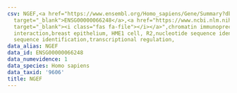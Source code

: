 ```yaml
---
csv: NGEF,<a href="https://www.ensembl.org/Homo_sapiens/Gene/Summary?db=core;g=ENSG00000066248"
  target="_blank">ENSG00000066248</a>,<a href="https://www.ncbi.nlm.nih.gov/pubmed/22863008"
  target="_blank"><i class="fas fa-file"></i></a>",chromatin immunoprecipitation assay,direct
  interaction,breast epithelium, HME1 cell, R2,nucleotide sequence identification,nucleotide
  sequence identification,transcriptional regulation,
data_alias: NGEF
data_id: ENSG00000066248
data_numevidence: 1
data_species: Homo sapiens
data_taxid: '9606'
title: NGEF
---
```


